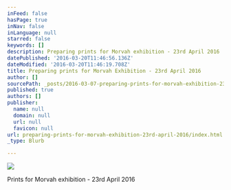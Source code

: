 ```yaml
---
inFeed: false
hasPage: true
inNav: false
inLanguage: null
starred: false
keywords: []
description: Preparing prints for Morvah exhibition - 23rd April 2016
datePublished: '2016-03-20T11:46:56.136Z'
dateModified: '2016-03-20T11:46:19.708Z'
title: Preparing prints for Morvah Exhibition - 23rd April 2016
author: []
sourcePath: _posts/2016-03-07-preparing-prints-for-morvah-exhibition-23rd-april-2016.md
published: true
authors: []
publisher:
  name: null
  domain: null
  url: null
  favicon: null
url: preparing-prints-for-morvah-exhibition-23rd-april-2016/index.html
_type: Blurb

---
```

![](https://the-grid-user-content.s3-us-west-2.amazonaws.com/cc7eb5a5-f1da-4b41-a68e-ac7567794e32.jpg)

Prints for Morvah exhibition - 23rd April 2016